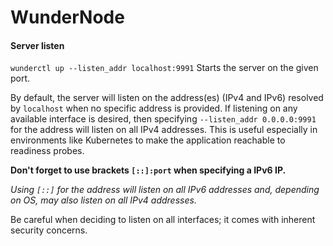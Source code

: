 # WunderNode

#### Server listen

`wunderctl up --listen_addr localhost:9991` Starts the server on the given port.

By default, the server will listen on the address(es) (IPv4 and IPv6) resolved by `localhost` when no specific address is provided. If listening on any available interface is desired, then specifying `--listen_addr 0.0.0.0:9991` for the address will
listen on all IPv4 addresses. This is useful especially in environments like Kubernetes to make the application reachable to
readiness probes.

**Don't forget to use brackets `[::]:port` when specifying a IPv6 IP.**

_Using `[::]` for the address will listen on all IPv6 addresses and, depending on OS, may also listen
on all IPv4 addresses._

Be careful when deciding to listen on all interfaces; it comes with inherent security concerns.
